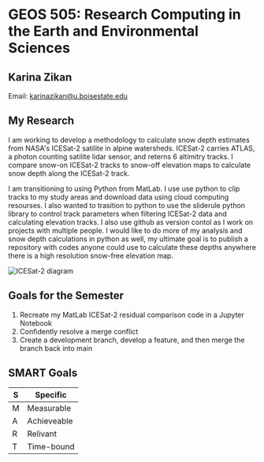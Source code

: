 # GEOS 505: Research Computing in the Earth and Environmental Sciences

## Karina Zikan

Email: [karinazikan@u.boisestate.edu](mailto:karinazikan@u.boisestate.edu)

## My Research

I am working to develop a methodology to calculate snow depth estimates from NASA's ICESat-2 satilite in alpine watersheds. ICESat-2 carries ATLAS, a photon counting satilite lidar sensor, and reterns 6 altimitry tracks. I compare snow-on ICESat-2 tracks to snow-off elevation maps to calculate snow depth along the ICESat-2 track. 

I am transitioning to using Python from MatLab. I use use python to clip tracks to my study areas and download data using cloud computing resourses. I also wanted to trasition to python to use the sliderule python library to control track parameters when filtering ICESat-2 data and calculating elevation tracks. I also use github as version contol as I work on projects with multiple people. I would like to do more of my analysis and snow depth calculations in python as well, my ultimate goal is to publish a repository with codes anyone could use to calculate these depths anywhere there is a high resolution snow-free elevation map.

![ICESat-2 diagram](Images/BannerHorizontal_2k.png)



## Goals for the Semester

1. Recreate my MatLab ICESat-2 residual comparison code in a Jupyter Notebook
2. Confidently resolve a merge conflict
3. Create a development branch, develop a feature, and then merge the branch back into main 

## SMART Goals
|S|Specific|
|---------|----------|
|M|Measurable |
|A|Achieveable|
|R|Relivant|
|T|Time-bound|
